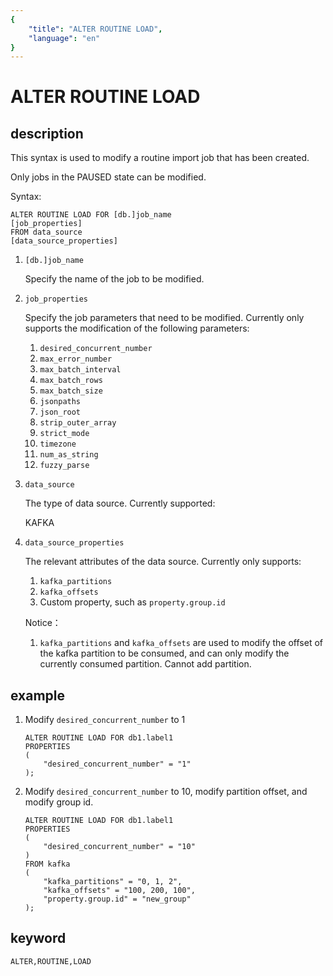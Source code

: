 ```yaml
---
{
    "title": "ALTER ROUTINE LOAD",
    "language": "en"
}
---
```


<!-- 
Licensed to the Apache Software Foundation (ASF) under one
or more contributor license agreements.  See the NOTICE file
distributed with this work for additional information
regarding copyright ownership.  The ASF licenses this file
to you under the Apache License, Version 2.0 (the
"License"); you may not use this file except in compliance
with the License.  You may obtain a copy of the License at

  http://www.apache.org/licenses/LICENSE-2.0

Unless required by applicable law or agreed to in writing,
software distributed under the License is distributed on an
"AS IS" BASIS, WITHOUT WARRANTIES OR CONDITIONS OF ANY
KIND, either express or implied.  See the License for the
specific language governing permissions and limitations
under the License.
-->

# ALTER ROUTINE LOAD
## description

This syntax is used to modify a routine import job that has been created.

Only jobs in the PAUSED state can be modified.

Syntax:

    ALTER ROUTINE LOAD FOR [db.]job_name
    [job_properties]
    FROM data_source
    [data_source_properties]

1. `[db.]job_name`

    Specify the name of the job to be modified.

2. `job_properties`

    Specify the job parameters that need to be modified. Currently only supports the modification of the following parameters:
    
    1. `desired_concurrent_number`
    2. `max_error_number`
    3. `max_batch_interval`
    4. `max_batch_rows`
    5. `max_batch_size`
    6. `jsonpaths`
    7. `json_root`
    8. `strip_outer_array`
    9. `strict_mode`
    10. `timezone`
    11. `num_as_string`
    12. `fuzzy_parse`


3. `data_source`

    The type of data source. Currently supported:

    KAFKA

4. `data_source_properties`

    The relevant attributes of the data source. Currently only supports:
    
    1. `kafka_partitions`
    2. `kafka_offsets`
    3. Custom property, such as `property.group.id`
    
    Notice：
    
    1. `kafka_partitions` and `kafka_offsets` are used to modify the offset of the kafka partition to be consumed, and can only modify the currently consumed partition. Cannot add partition.

## example

1. Modify `desired_concurrent_number` to 1

    ```
    ALTER ROUTINE LOAD FOR db1.label1
    PROPERTIES
    (
        "desired_concurrent_number" = "1"
    );
    ```

2.  Modify `desired_concurrent_number` to 10, modify partition offset, and modify group id.

    ```
    ALTER ROUTINE LOAD FOR db1.label1
    PROPERTIES
    (
        "desired_concurrent_number" = "10"
    )
    FROM kafka
    (
        "kafka_partitions" = "0, 1, 2",
        "kafka_offsets" = "100, 200, 100",
        "property.group.id" = "new_group"
    );
    ```


## keyword

    ALTER,ROUTINE,LOAD

